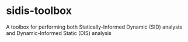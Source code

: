 # sidis-toolbox
A toolbox for performing both Statically-Informed Dynamic (SID) analysis and Dynamic-Informed Static (DIS) analysis 
